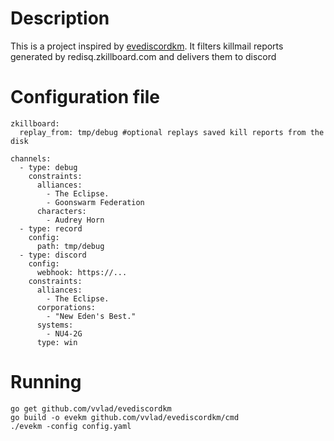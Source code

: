 # Description

This is a project inspired by [evediscordkm](https://github.com/xSetech/evediscordkm).
It filters killmail reports generated by redisq.zkillboard.com and delivers them to discord

# Configuration file

```
zkillboard:
  replay_from: tmp/debug #optional replays saved kill reports from the disk

channels:
  - type: debug
    constraints:
      alliances:
        - The Eclipse.
        - Goonswarm Federation
      characters:
        - Audrey Horn
  - type: record
    config:
      path: tmp/debug
  - type: discord
    config:
      webhook: https://...
    constraints:
      alliances:
        - The Eclipse.
      corporations:
        - "New Eden's Best."
      systems:
        - NU4-2G
      type: win
```


# Running
```
go get github.com/vvlad/evediscordkm
go build -o evekm github.com/vvlad/evediscordkm/cmd
./evekm -config config.yaml
```

